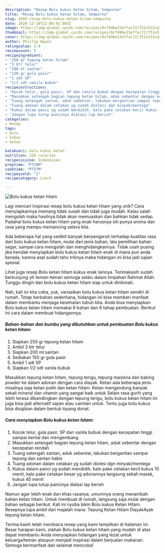 ```yaml
---
description: "Resep Bolu kukus ketan hitam, Sempurna"
title: "Resep Bolu kukus ketan hitam, Sempurna"
slug: 4505-resep-bolu-kukus-ketan-hitam-sempurna
date: 2020-12-26T22:00:03.083Z
image: https://img-global.cpcdn.com/recipes/0cf49be23effac72/751x532cq70/bolu-kukus-ketan-hitam-foto-resep-utama.jpg
thumbnail: https://img-global.cpcdn.com/recipes/0cf49be23effac72/751x532cq70/bolu-kukus-ketan-hitam-foto-resep-utama.jpg
cover: https://img-global.cpcdn.com/recipes/0cf49be23effac72/751x532cq70/bolu-kukus-ketan-hitam-foto-resep-utama.jpg
author: Phillip Hayes
ratingvalue: 3.4
reviewcount: 5
recipeingredient:
- "250 gr tepung ketan hitam"
- "3 btr telur"
- "200 ml santan"
- "150 gr gula pasir"
- "1 sdt SP"
- "1/2 sdt vanila bubuk"
recipeinstructions:
- "Kocok telur, gula pasir, SP dan vanila bubuk dengan kecepatan tinggi sampai kental dan mengembang"
- "Masukkan setengah bagian tepung ketan hitam, aduk sebentar dengan kecepatan rendah"
- "Tuang setengah santan, aduk sebentar, lakukan bergantian sampai tepung dan santan habis"
- "Tuang adonan dalam cetakan yg sudah diolesi dgn minyak/mentega"
- "Kukus dalam panci yg sudah mendidih. kalo pake cetakan kecil kukus 10 menit, kalo pake cetakan besar yg adonannya langsung sekali masak, kukus 45 menit"
- "Jangan lupa tutup pancinya dialasi lap bersih"
categories:
- Resep
tags:
- bolu
- kukus
- ketan

katakunci: bolu kukus ketan 
nutrition: 226 calories
recipecuisine: Indonesian
preptime: "PT20M"
cooktime: "PT37M"
recipeyield: "2"
recipecategory: Lunch

---
```



![Bolu kukus ketan hitam](https://img-global.cpcdn.com/recipes/0cf49be23effac72/751x532cq70/bolu-kukus-ketan-hitam-foto-resep-utama.jpg)

Lagi mencari inspirasi resep bolu kukus ketan hitam yang unik? Cara menyiapkannya memang tidak susah dan tidak juga mudah. Kalau salah mengolah maka hasilnya tidak akan memuaskan dan bahkan tidak sedap. Padahal bolu kukus ketan hitam yang enak harusnya sih punya aroma dan rasa yang mampu memancing selera kita.

Ada beberapa hal yang sedikit banyak berpengaruh terhadap kualitas rasa dari bolu kukus ketan hitam, mulai dari jenis bahan, lalu pemilihan bahan segar, sampai cara mengolah dan menghidangkannya. Tidak usah pusing jika hendak menyiapkan bolu kukus ketan hitam enak di mana pun anda berada, karena asal sudah tahu triknya maka hidangan ini bisa jadi sajian spesial.

Lihat juga resep Bolu ketan hitam kukus enak lainnya. Terimakasih sudah berkunjung yh teman-teman semoga selalu dalam limpahan Rahmat Allah. Tunggu dingin dan bolu kukus ketan hitam siap untuk dinikmati.


Nah, kali ini kita coba, yuk, variasikan bolu kukus ketan hitam sendiri di rumah. Tetap berbahan sederhana, hidangan ini bisa memberi manfaat dalam membantu menjaga kesehatan tubuh kita. Anda bisa menyiapkan Bolu kukus ketan hitam memakai 6 bahan dan 6 tahap pembuatan. Berikut ini cara dalam membuat hidangannya.

<!--inarticleads1-->

##### Bahan-bahan dan bumbu yang dibutuhkan untuk pembuatan Bolu kukus ketan hitam:

1. Siapkan 250 gr tepung ketan hitam
1. Ambil 3 btr telur
1. Siapkan 200 ml santan
1. Sediakan 150 gr gula pasir
1. Ambil 1 sdt SP
1. Siapkan 1/2 sdt vanila bubuk


Masukkan tepung ketan hitam, tepung terigu, tepung maizena dan baking powder ke dalam adonan dengan cara diayak. Ketan ada beberapa jenis misalnya saja ketan putih dan ketan hitam. Ketan mengandung banyak sekali mineral dan vitamin yang sangat baik untuk Selain rasa gurih yang lebih terasa dibandingkan dengan tepung terigu, bolu kukus ketan hitam ini juga bisa jadi alternatif sajian atau camilan untuk. Tentu juga bolu kukus bisa disajikan dalam bentuk loyang donat. 

<!--inarticleads2-->

##### Cara menyiapkan Bolu kukus ketan hitam:

1. Kocok telur, gula pasir, SP dan vanila bubuk dengan kecepatan tinggi sampai kental dan mengembang
1. Masukkan setengah bagian tepung ketan hitam, aduk sebentar dengan kecepatan rendah
1. Tuang setengah santan, aduk sebentar, lakukan bergantian sampai tepung dan santan habis
1. Tuang adonan dalam cetakan yg sudah diolesi dgn minyak/mentega
1. Kukus dalam panci yg sudah mendidih. kalo pake cetakan kecil kukus 10 menit, kalo pake cetakan besar yg adonannya langsung sekali masak, kukus 45 menit
1. Jangan lupa tutup pancinya dialasi lap bersih


Namun agar lebih enak dan khas rasanya, umumnya orang menambah bahan ketan hitam. Untuk membuat di rumah, langsung saja mulai dengan bahan sebagai berikut. Kali ini nyoba bikin Bolu kukus Ketan Hitam. Resepnya lupa ambil dari majalah mana. Tepung Ketan Hitam DiayakAyak tepung ketan hitam. 

Terima kasih telah membaca resep yang kami tampilkan di halaman ini. Besar harapan kami, olahan Bolu kukus ketan hitam yang mudah di atas dapat membantu Anda menyiapkan hidangan yang lezat untuk keluarga/teman ataupun menjadi inspirasi dalam berjualan makanan. Semoga bermanfaat dan selamat mencoba!
